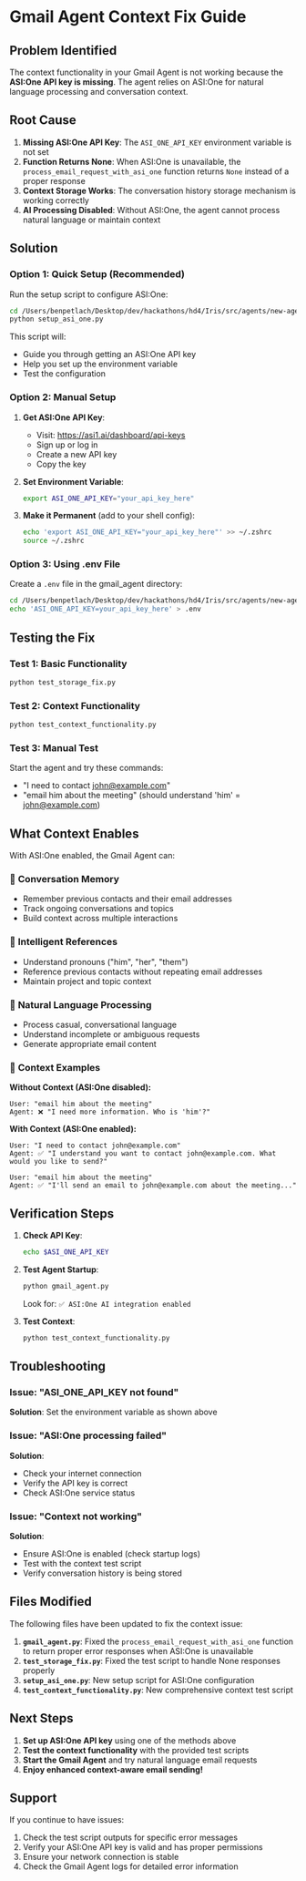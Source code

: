 # Gmail Agent Context Fix Guide

## Problem Identified

The context functionality in your Gmail Agent is not working because the **ASI:One API key is missing**. The agent relies on ASI:One for natural language processing and conversation context.

## Root Cause

1. **Missing ASI:One API Key**: The `ASI_ONE_API_KEY` environment variable is not set
2. **Function Returns None**: When ASI:One is unavailable, the `process_email_request_with_asi_one` function returns `None` instead of a proper response
3. **Context Storage Works**: The conversation history storage mechanism is working correctly
4. **AI Processing Disabled**: Without ASI:One, the agent cannot process natural language or maintain context

## Solution

### Option 1: Quick Setup (Recommended)

Run the setup script to configure ASI:One:

```bash
cd /Users/benpetlach/Desktop/dev/hackathons/hd4/Iris/src/agents/new-agents/gmail_agent
python setup_asi_one.py
```

This script will:
- Guide you through getting an ASI:One API key
- Help you set up the environment variable
- Test the configuration

### Option 2: Manual Setup

1. **Get ASI:One API Key**:
   - Visit: https://asi1.ai/dashboard/api-keys
   - Sign up or log in
   - Create a new API key
   - Copy the key

2. **Set Environment Variable**:
   ```bash
   export ASI_ONE_API_KEY="your_api_key_here"
   ```

3. **Make it Permanent** (add to your shell config):
   ```bash
   echo 'export ASI_ONE_API_KEY="your_api_key_here"' >> ~/.zshrc
   source ~/.zshrc
   ```

### Option 3: Using .env File

Create a `.env` file in the gmail_agent directory:

```bash
cd /Users/benpetlach/Desktop/dev/hackathons/hd4/Iris/src/agents/new-agents/gmail_agent
echo 'ASI_ONE_API_KEY=your_api_key_here' > .env
```

## Testing the Fix

### Test 1: Basic Functionality
```bash
python test_storage_fix.py
```

### Test 2: Context Functionality
```bash
python test_context_functionality.py
```

### Test 3: Manual Test
Start the agent and try these commands:
- "I need to contact john@example.com"
- "email him about the meeting" (should understand 'him' = john@example.com)

## What Context Enables

With ASI:One enabled, the Gmail Agent can:

### 🧠 **Conversation Memory**
- Remember previous contacts and their email addresses
- Track ongoing conversations and topics
- Build context across multiple interactions

### 🎯 **Intelligent References**
- Understand pronouns ("him", "her", "them")
- Reference previous contacts without repeating email addresses
- Maintain project and topic context

### 💬 **Natural Language Processing**
- Process casual, conversational language
- Understand incomplete or ambiguous requests
- Generate appropriate email content

### 🔄 **Context Examples**

**Without Context (ASI:One disabled):**
```
User: "email him about the meeting"
Agent: ❌ "I need more information. Who is 'him'?"
```

**With Context (ASI:One enabled):**
```
User: "I need to contact john@example.com"
Agent: ✅ "I understand you want to contact john@example.com. What would you like to send?"

User: "email him about the meeting"
Agent: ✅ "I'll send an email to john@example.com about the meeting..."
```

## Verification Steps

1. **Check API Key**:
   ```bash
   echo $ASI_ONE_API_KEY
   ```

2. **Test Agent Startup**:
   ```bash
   python gmail_agent.py
   ```
   Look for: `✅ ASI:One AI integration enabled`

3. **Test Context**:
   ```bash
   python test_context_functionality.py
   ```

## Troubleshooting

### Issue: "ASI_ONE_API_KEY not found"
**Solution**: Set the environment variable as shown above

### Issue: "ASI:One processing failed"
**Solution**: 
- Check your internet connection
- Verify the API key is correct
- Check ASI:One service status

### Issue: "Context not working"
**Solution**:
- Ensure ASI:One is enabled (check startup logs)
- Test with the context test script
- Verify conversation history is being stored

## Files Modified

The following files have been updated to fix the context issue:

1. **`gmail_agent.py`**: Fixed the `process_email_request_with_asi_one` function to return proper error responses when ASI:One is unavailable
2. **`test_storage_fix.py`**: Fixed the test script to handle None responses properly
3. **`setup_asi_one.py`**: New setup script for ASI:One configuration
4. **`test_context_functionality.py`**: New comprehensive context test script

## Next Steps

1. **Set up ASI:One API key** using one of the methods above
2. **Test the context functionality** with the provided test scripts
3. **Start the Gmail Agent** and try natural language email requests
4. **Enjoy enhanced context-aware email sending!**

## Support

If you continue to have issues:
1. Check the test script outputs for specific error messages
2. Verify your ASI:One API key is valid and has proper permissions
3. Ensure your network connection is stable
4. Check the Gmail Agent logs for detailed error information

